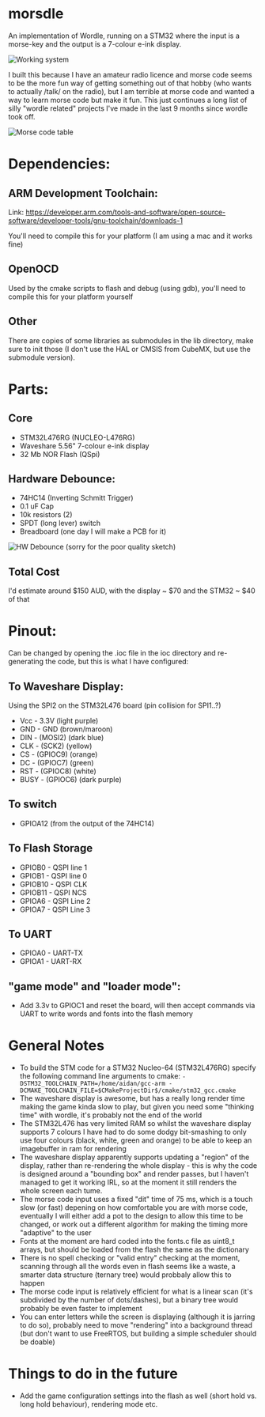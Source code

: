 # morsdle
An implementation of Wordle, running on a STM32 where the input is a morse-key and the output is a 7-colour e-ink display.

![Working system](doc/assembled.jpeg "Assembled Solution")

I built this because I have an amateur radio licence and morse code seems to be the more fun way of getting something out of that hobby (who wants to actually /talk/ on the radio), but I am terrible at morse code and wanted a way to learn morse code but make it fun. This just continues a long list of silly "wordle related" projects I've made in the last 9 months since wordle took off.

![Morse code table](doc/morse-code-table.jpeg "Morse Code Table")


# Dependencies:

## ARM Development Toolchain:

Link: https://developer.arm.com/tools-and-software/open-source-software/developer-tools/gnu-toolchain/downloads-1

You'll need to compile this for your platform (I am using a mac and it works fine)

## OpenOCD

Used by the cmake scripts to flash and debug (using gdb), you'll need to compile this for your platform yourself

## Other
There are copies of some libraries as submodules in the lib directory, make sure to init those (I don't use the HAL or CMSIS from CubeMX, but use the submodule version).

# Parts:

## Core
* STM32L476RG (NUCLEO-L476RG)
* Waveshare 5.56" 7-colour e-ink display
* 32 Mb NOR Flash (QSpi)

## Hardware Debounce:
* 74HC14 (Inverting Schmitt Trigger)
* 0.1 uF Cap
* 10k resistors (2)
* SPDT (long lever) switch
* Breadboard (one day I will make a PCB for it)

![HW Debounce](doc/hw_debounce.jpg "HW Debounce Schematic")
(sorry for the poor quality sketch)


## Total Cost
I'd estimate around $150 AUD, with the display ~ $70 and the STM32 ~ $40 of that

# Pinout:

Can be changed by opening the .ioc file in the ioc directory and re-generating the code, but this is what I have configured:

## To Waveshare Display:
Using the SPI2 on the STM32L476 board (pin collision for SPI1..?)

* Vcc	- 3.3V  (light purple)
* GND	- GND  (brown/maroon)
* DIN	-  (MOSI2)  (dark blue)
* CLK	- (SCK2)  (yellow)
* CS	- (GPIOC9) (orange)
* DC	- (GPIOC7)  (green)
* RST	- (GPIOC8)  (white)
* BUSY - (GPIOC6)  (dark purple)

## To switch
* GPIOA12 (from the output of the 74HC14)

## To Flash Storage
* GPIOB0 - QSPI line 1
* GPIOB1 - QSPI line 0
* GPIOB10 - QSPI CLK
* GPIOB11 - QSPI NCS
* GPIOA6 - QSPI Line 2
* GPIOA7 - QSPI Line 3

## To UART
* GPIOA0 - UART-TX
* GPIOA1 - UART-RX



## "game mode" and "loader mode":
* Add 3.3v to GPIOC1 and reset the board, will then accept commands via UART to write words and fonts into the flash memory


# General Notes

* To build the STM code for a STM32 Nucleo-64 (STM32L476RG) specify the following command line arguments to cmake:
`-DSTM32_TOOLCHAIN_PATH=/home/aidan/gcc-arm -DCMAKE_TOOLCHAIN_FILE=$CMakeProjectDir$/cmake/stm32_gcc.cmake`
* The waveshare display is awesome, but has a really long render time making the game kinda slow to play, but given you need some "thinking time" with wordle, it's probably not the end of the world
* The STM32L476 has very limited RAM so whilst the waveshare display supports 7 colours I have had to do some dodgy bit-smashing to only use four colours (black, white, green and orange) to be able to keep an imagebuffer in ram for rendering
* The waveshare display apparently supports updating a "region" of the display, rather than re-rendering the whole display - this is why the code is designed around a "bounding box" and render passes, but I haven't managed to get it working IRL, so at the moment it still renders the whole screen each tume.
* The  morse code input uses a fixed "dit" time of 75 ms, which is a touch slow (or fast) depening on how comfortable you are with morse code, eventually I will either add a pot to the design to allow this time to be changed, or work out a different algorithm for making the timing more "adaptive" to the user
* Fonts at the moment are hard coded into the fonts.c file as uint8_t arrays, but should be loaded from the flash the same as the dictionary
* There is no spell checking or "valid entry" checking at the moment, scanning through all the words even in flash seems like a waste, a smarter data structure (ternary tree) would probbaly allow this to happen
* The morse code input is relatively efficient for what is a linear scan (it's subdivided by the number of dots/dashes), but a binary tree would probably be even faster to implement
* You can enter letters while the screen is displaying (although it is jarring to do so), probably need to move "rendering" into a background thread (but don't want to use FreeRTOS, but building a simple scheduler should be doable)

# Things to do in the future

* Add the game configuration settings into the flash as well (short hold vs. long hold behaviour), rendering mode etc.
